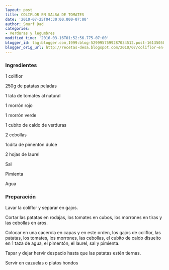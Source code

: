 ```yaml
---
layout: post
title: COLIFLOR EN SALSA DE TOMATES
date: '2010-07-25T04:30:00.000-07:00'
author: Smurf Dad
categories:
- Verduras y legumbres
modified_time: '2016-03-16T01:52:56.775-07:00'
blogger_id: tag:blogger.com,1999:blog-5299957599287034512.post-1613505827614600970
blogger_orig_url: http://recetas-desa.blogspot.com/2010/07/coliflor-en-salsa-de-tomates.html
---
```


<h3>Ingredientes</h3>


1 coliflor

250g de patatas peladas

1 lata de tomates al natural

1 morr&oacute;n rojo

1 morr&oacute;n verde

1 cubito de caldo de verduras

2 cebollas

1cdita de piment&oacute;n dulce

2 hojas de laurel

Sal

Pimienta

Agua

<h3>Preparaci&oacute;n</h3>


Lavar la coliflor y separar en gajos.

Cortar las patatas en rodajas, los tomates en cubos, los morrones en tiras y las cebollas en aros.

Colocar en una cacerola en capas y en este orden, los gajos de coliflor, las patatas, los tomates, los morrones, las cebollas, el cubito de caldo disuelto en 1 taza de agua, el piment&oacute;n, el laurel, sal y pimienta.

Tapar y dejar hervir despacio hasta que las patatas est&eacute;n tiernas.

Servir en cazuelas o platos hondos

